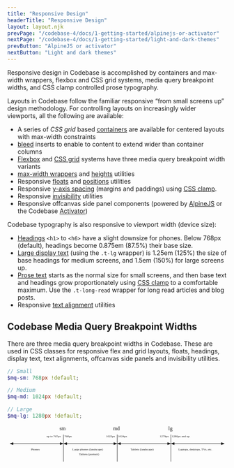 ```yaml
---
title: "Responsive Design"
headerTitle: "Responsive Design"
layout: layout.njk
prevPage: "/codebase-4/docs/1-getting-started/alpinejs-or-activator"
nextPage: "/codebase-4/docs/1-getting-started/light-and-dark-themes"
prevButton: "AlpineJS or activator"
nextButton: "Light and dark themes"
---
```


<p class="t-lg t-thin">Responsive design in Codebase is accomplished by containers and max-width wrappers, flexbox and CSS grid systems, media query breakpoint widths, and CSS clamp controlled prose typography.</p>

Layouts in Codebase follow the familiar responsive “from small screens up” design methodology. For controlling layouts on increasingly wider viewports, all the following are available:

* A series of _CSS grid_ based [containers](/codebase-4/docs/3-responsive-layouts/containers) are available for centered layouts with max-width constraints
* [bleed](/codebase-4/docs/3-responsive-layouts/bleeds) inserts to enable to content to extend wider than container columns
* [Flexbox](/codebase-4/docs/3-responsive-layouts/flex) and [CSS grid](/codebase-4/docs/3-responsive-layouts/grid) systems have three media query breakpoint width variants
* [max-width wrappers](/codebase-4/docs/4-layout-utilities/dimensions/#max-width-wrappers) and [heights](/codebase-4/docs/4-layout-utilities/dimensions/#heights) utilities
* Responsive [floats](/codebase-4/docs/4-layout-utilities/floats) and [positions](/codebase-4/docs/4-layout-utilities/positions) utilities
* Responsive [y-axis spacing](/codebase-4/docs/6-decoration-utilities/spacing#responsive-y-axis-spacing) (margins and paddings) using [CSS clamp](https://chipcullen.com/css-min-max-clamp-functions/).
* Responsive [invisibility](/codebase-4/docs/4-layout-utilities/invisibility) utilities
* Responsive offcanvas side panel components (powered by [AlpineJS](/codebase-4/docs/8-alpinejs-components/alpinejs-offcanvas) or the Codebase [Activator](/codebase-4/docs/9-activator-components/activator-offcanvas))

Codebase typography is also responsive to viewport width (device size):

* [Headings](/codebase-4/docs/2-codebase-basics/headings) `<h1>` to `<h6>` have a slight downsize for phones. Below 768px (default), headings become 0.875em (87.5%) their base size.
* [Large display text](/codebase-4/docs/5-typographic-utilities/large-display-text) (using the `.t-lg` wrapper) is 1.25em (125%) the size of base headings for medium screens, and 1.5em (150%) for large screens up.
* [Prose text](/codebase-4/docs/5-typographic-utilities/long-read-text) starts as the normal size for small screens, and then base text and headings grow proportionately using [CSS clamp](https://css-tricks.com/linearly-scale-font-size-with-css-clamp-based-on-the-viewport/) to a comfortable maximum. Use the `.t-long-read` wrapper for long read articles and blog posts.
* Responsive [text alignment](/codebase-4/docs/5-typographic-utilities/text-alignment) utilities

## Codebase Media Query Breakpoint Widths

There are three media query breakpoint widths in Codebase. These are used in CSS classes for responsive flex and grid layouts, floats, headings, display text, text alignments, offcanvas side panels and invisibility utilities.

```scss
// Small
$mq-sm: 768px !default;

// Medium
$mq-md: 1024px !default;

// Large
$mq-lg: 1280px !default;
```

<div class="full-bleed my-6">
<div class="container container-md">
<svg xmlns="http://www.w3.org/2000/svg" width="1176" height="194" viewBox="0 0 588 97"><text transform="translate(150 12)"><tspan x="-10.117" y="1" font-family="Arial-BoldMT" font-size="14" fill="currentColor">sm</tspan></text><path d="M150.5 96.5v-72" fill="#FFF"/><path d="M150.5 96.5v-72" stroke="currentColor" fill="none"/><text transform="translate(294 12)"><tspan x="-10.5" y="1" font-family="Arial-BoldMT" font-size="14" fill="currentColor">md</tspan></text><path d="M294.5 96.5v-72" fill="#FFF"/><path d="M294.5 96.5v-72" stroke="currentColor" fill="none"/><text transform="translate(438 12)"><tspan x="-6.221" y="1" font-family="Arial-BoldMT" font-size="14" fill="currentColor">lg</tspan></text><path d="M438.5 96.5v-72" fill="#FFF"/><path d="M438.5 96.5v-72" stroke="currentColor" fill="none"/><text transform="translate(171 29)"><tspan x="-18" y="2" font-family="ArialMT" font-size="8" fill="currentColor">768px</tspan></text><text transform="translate(123.667 29)"><tspan x="-18.479" y="2" font-family="ArialMT" font-size="8" fill="currentColor">up to 767px </tspan></text><text transform="translate(315 29)"><tspan x="-18" y="2" font-family="ArialMT" font-size="8" fill="currentColor">1024px</tspan></text><text transform="translate(273 29)"><tspan x="-8.246" y="2" font-family="ArialMT" font-size="8" fill="currentColor">1023px</tspan></text><text transform="translate(474.667 29)"><tspan x="-33.667" y="2" font-family="ArialMT" font-size="8" fill="currentColor">1280px and up</tspan></text><text transform="translate(417 29)"><tspan x="-8.246" y="2" font-family="ArialMT" font-size="8" fill="currentColor">1279px</tspan></text><g stroke="currentColor"><path d="M15.5 48.5h126" fill="none"/><path d="M15.5 45.5l-8 3 8 3zM141.5 51.5l8-3-8-3z" fill="currentColor"/></g><g stroke="currentColor"><path d="M159.5 48.5h126" fill="none"/><path d="M159.5 45.5l-8 3 8 3zM285.5 51.5l8-3-8-3z" fill="currentColor"/></g><g stroke="currentColor"><path d="M303.5 48.5h126" fill="none"/><path d="M303.5 45.5l-8 3 8 3zM429.5 51.5l8-3-8-3z" fill="currentColor"/></g><g stroke="currentColor"><path d="M447.5 48.5h126" fill="none"/><path d="M447.5 45.5l-8 3 8 3zM573.5 51.5l8-3-8-3z" fill="currentColor"/></g><text transform="translate(78 66)"><tspan x="-14.678" y="1" font-family="ArialMT" font-size="8" fill="currentColor"> Phones</tspan></text><text transform="translate(222 66)"><tspan x="-47.588" y="1" font-family="ArialMT" font-size="8" fill="currentColor"> Large phones (landscape)</tspan></text><text transform="translate(222 78)"><tspan x="-29.938" y="1" font-family="ArialMT" font-size="8" fill="currentColor"> Tablets (portrait)</tspan></text><text transform="translate(366 66)"><tspan x="-35.725" y="1" font-family="ArialMT" font-size="8" fill="currentColor"> Tablets (landscape)</tspan></text><text transform="translate(510 66)"><tspan x="-51.51" y="1" font-family="ArialMT" font-size="8" fill="currentColor"> Laptops, desktops, TVs, etc.</tspan></text></svg>
</div>
</div>